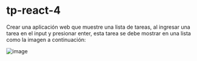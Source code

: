 # tp-react-4
Crear una aplicación web que  muestre una lista de tareas, al ingresar una tarea en el input y presionar enter, esta tarea se debe mostrar en una lista como la imagen a continuación:

![image](https://github.com/GuillermoA231/tp-react-4/assets/88256765/f0afecab-357c-4d79-baf7-f50e5bd13acd)
